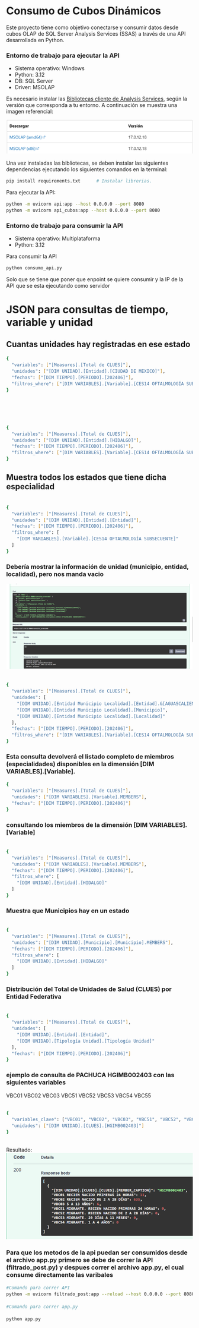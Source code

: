# Consumo de Cubos Dinámicos

Este proyecto tiene como objetivo conectarse y consumir datos desde cubos OLAP de SQL Server Analysis Services (SSAS) a través de una API desarrollada en Python.

### Entorno de trabajo para ejecutar la API

- Sistema operativo: Windows  
- Python: 3.12  
- DB: SQL Server  
- Driver: MSOLAP

Es necesario instalar las [Bibliotecas cliente de Analysis Services](https://learn-microsoft-com.translate.goog/en-us/analysis-services/client-libraries?view=asallproducts-allversions&_x_tr_sl=en&_x_tr_tl=es&_x_tr_hl=es&_x_tr_pto=tc), según la versión que corresponda a tu entorno. A continuación se muestra una imagen referencial:

![Bibliotecas cliente de Analysis Services](image.png)

Una vez instaladas las bibliotecas, se deben instalar las siguientes dependencias ejecutando los siguientes comandos en la terminal:

```bash
pip install requirements.txt      # Instalar librerias.
```


Para ejecutar la API:

```bash
python -m uvicorn api:app --host 0.0.0.0 --port 8080
python -m uvicorn api_cubos:app --host 0.0.0.0 --port 8080
```
### Entorno de trabajo para consumir la API
 - Sistema operativo: Multiplataforma
 - Python: 3.12

Para consumir la API 
```bash
python consumo_api.py
```

Solo que se tiene que poner que enpoint se quiere consumir y la IP de la API que se esta ejecutando como servidor

# JSON para consultas de tiempo, variable y unidad 

## Cuantas unidades hay registradas  en ese estado

```bash
{
  "variables": ["[Measures].[Total de CLUES]"],
  "unidades": ["[DIM UNIDAD].[Entidad].[CIUDAD DE MEXICO]"],
  "fechas": ["[DIM TIEMPO].[PERIODO].[202406]"],
  "filtros_where": ["[DIM VARIABLES].[Variable].[CES14 OFTALMOLOGÍA SUBSECUENTE]"]
}





{
  "variables": ["[Measures].[Total de CLUES]"],
  "unidades": ["[DIM UNIDAD].[Entidad].[HIDALGO]"],
  "fechas": ["[DIM TIEMPO].[PERIODO].[202406]"],
  "filtros_where": ["[DIM VARIABLES].[Variable].[CES14 OFTALMOLOGÍA SUBSECUENTE]"]
}

```

## Muestra todos los estados que tiene dicha especialidad
```bash

{
  "variables": ["[Measures].[Total de CLUES]"],
  "unidades": ["[DIM UNIDAD].[Entidad].[Entidad]"],
  "fechas": ["[DIM TIEMPO].[PERIODO].[202406]"],
  "filtros_where": [
    "[DIM VARIABLES].[Variable].[CES14 OFTALMOLOGÍA SUBSECUENTE]"
  ]
}

```

### Debería mostrar la información de  unidad (municipio, entidad, localidad), pero nos manda vacio 

![alt text](image-1.png)

```bash

{
  "variables": ["[Measures].[Total de CLUES]"],
  "unidades": [
    "[DIM UNIDAD].[Entidad Municipio Localidad].[Entidad].&[AGUASCALIENTES]",
    "[DIM UNIDAD].[Entidad Municipio Localidad].[Municipio]",
    "[DIM UNIDAD].[Entidad Municipio Localidad].[Localidad]"
  ],
  "fechas": ["[DIM TIEMPO].[PERIODO].[202406]"],
  "filtros_where": ["[DIM VARIABLES].[Variable].[CES14 OFTALMOLOGÍA SUBSECUENTE]"]
}

```

### Esta consulta devolverá el listado completo de miembros (especialidades) disponibles en la dimensión [DIM VARIABLES].[Variable].

```bash
{
  "variables": ["[Measures].[Total de CLUES]"],
  "unidades": ["[DIM VARIABLES].[Variable].MEMBERS"],
  "fechas": ["[DIM TIEMPO].[PERIODO].[202406]"]
}

```
### consultando los miembros de la dimensión [DIM VARIABLES].[Variable]

```bash

{
  "variables": ["[Measures].[Total de CLUES]"],
  "unidades": ["[DIM VARIABLES].[Variable].MEMBERS"],
  "fechas": ["[DIM TIEMPO].[PERIODO].[202406]"],
  "filtros_where": [
    "[DIM UNIDAD].[Entidad].[HIDALGO]"
  ]
}


```
### Muestra que Municipios hay en un estado
```bash 

{
  "variables": ["[Measures].[Total de CLUES]"],
  "unidades": ["[DIM UNIDAD].[Municipio].[Municipio].MEMBERS"],
  "fechas": ["[DIM TIEMPO].[PERIODO].[202406]"],
  "filtros_where": [
    "[DIM UNIDAD].[Entidad].[HIDALGO]"
  ]
}


```

### Distribución del Total de Unidades de Salud (CLUES) por Entidad Federativa

```bash

{
  "variables": ["[Measures].[Total de CLUES]"],
  "unidades": [
    "[DIM UNIDAD].[Entidad].[Entidad]",
    "[DIM UNIDAD].[Tipología Unidad].[Tipología Unidad]"
  ],
  "fechas": ["[DIM TIEMPO].[PERIODO].[202406]"]
}


```


### ejemplo de consulta de   PACHUCA HGIMB002403 con las siguientes variables
VBC01
VBC02
VBC03
VBC51
VBC52
VBC53
VBC54
VBC55

```bash

{
  "variables_clave": ["VBC01", "VBC02", "VBC03", "VBC51", "VBC52", "VBC53", "VBC54"],
  "unidades": ["[DIM UNIDAD].[CLUES].[HGIMB002403]"]
}



```

Resultado:
![alt text](image-2.png)



### Para  que los metodos de la api puedan ser consumidos desde el archivo app.py primero se debe de correr la API (filtrado_post.py) y despues correr el archivo app.py, el cual consume directamente las varibales


```bash
#Comando para correr API
python -m uvicorn filtrado_post:app --reload --host 0.0.0.0 --port 8080

#Comando para correr app.py

python app.py

```



